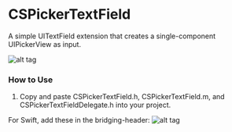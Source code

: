 # CSPickerTextField
A simple UITextField extension that creates a single-component UIPickerView as input.

![alt tag](https://raw.github.com/newcseanc/CSPickerTextField/master/Assets/Demo_scaled.gif)

### How to Use
1. Copy and paste CSPickerTextField.h, CSPickerTextField.m, and CSPickerTextFieldDelegate.h into your project.

For Swift, add these in the bridging-header:
![alt tag](https://raw.github.com/newcseanc/CSPickerTextField/master/Assets/Swift-1.png)
